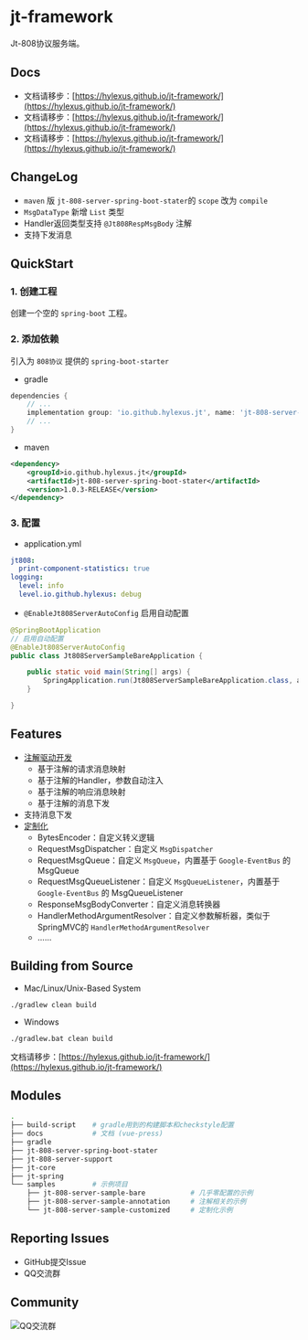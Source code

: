 # jt-framework

Jt-808协议服务端。

## Docs

- 文档请移步：[https://hylexus.github.io/jt-framework/](https://hylexus.github.io/jt-framework/)
- 文档请移步：[https://hylexus.github.io/jt-framework/](https://hylexus.github.io/jt-framework/)
- 文档请移步：[https://hylexus.github.io/jt-framework/](https://hylexus.github.io/jt-framework/)

## ChangeLog

- `maven` 版 `jt-808-server-spring-boot-stater`的 `scope` 改为 `compile`
- `MsgDataType` 新增 `List` 类型
- Handler返回类型支持 `@Jt808RespMsgBody` 注解
- 支持下发消息

## QuickStart

### 1. 创建工程

创建一个空的 `spring-boot` 工程。

### 2. 添加依赖

引入为 `808协议` 提供的 `spring-boot-starter`

- gradle

```groovy
dependencies {
	// ...
	implementation group: 'io.github.hylexus.jt', name: 'jt-808-server-spring-boot-stater', version: "1.0.3-RELEASE"
    // ...
}
```

- maven

```xml
<dependency>
    <groupId>io.github.hylexus.jt</groupId>
    <artifactId>jt-808-server-spring-boot-stater</artifactId>
    <version>1.0.3-RELEASE</version>
</dependency>
```

### 3. 配置

- application.yml

```yaml
jt808:
  print-component-statistics: true
logging:
  level: info
  level.io.github.hylexus: debug
```

- `@EnableJt808ServerAutoConfig` 启用自动配置

```java
@SpringBootApplication
// 启用自动配置
@EnableJt808ServerAutoConfig
public class Jt808ServerSampleBareApplication {

    public static void main(String[] args) {
        SpringApplication.run(Jt808ServerSampleBareApplication.class, args);
    }

}
```

## Features

- [注解驱动开发](https://hylexus.github.io/jt-framework/jt-808/guide/annotation-based-dev/)
    - 基于注解的请求消息映射
    - 基于注解的Handler，参数自动注入
    - 基于注解的响应消息映射
    - 基于注解的消息下发
- 支持消息下发
- [定制化](https://hylexus.github.io/jt-framework/jt-808/guide/basic/customized.html#application-yml)
    - BytesEncoder：自定义转义逻辑
    - RequestMsgDispatcher：自定义 `MsgDispatcher`
    - RequestMsgQueue：自定义 `MsgQueue`，内置基于 `Google-EventBus` 的 MsgQueue
    - RequestMsgQueueListener：自定义 `MsgQueueListener`，内置基于 `Google-EventBus` 的 MsgQueueListener
    - ResponseMsgBodyConverter：自定义消息转换器
    - HandlerMethodArgumentResolver：自定义参数解析器，类似于SpringMVC的 `HandlerMethodArgumentResolver`
    - ……

## Building from Source

- Mac/Linux/Unix-Based System

```shell script
./gradlew clean build
```

- Windows

```shell script
./gradlew.bat clean build
```

文档请移步：[https://hylexus.github.io/jt-framework/](https://hylexus.github.io/jt-framework/)

## Modules

```sh
.
├── build-script    # gradle用到的构建脚本和checkstyle配置
├── docs            # 文档 (vue-press)
├── gradle
├── jt-808-server-spring-boot-stater
├── jt-808-server-support
├── jt-core
├── jt-spring
└── samples         # 示例项目
    ├── jt-808-server-sample-bare           # 几乎零配置的示例
    ├── jt-808-server-sample-annotation     # 注解相关的示例
    └── jt-808-server-sample-customized     # 定制化示例
```

## Reporting Issues

- GitHub提交Issue
- QQ交流群

## Community

![QQ交流群](https://hylexus.github.io/jt-framework/img/QQ-Group.jpeg)